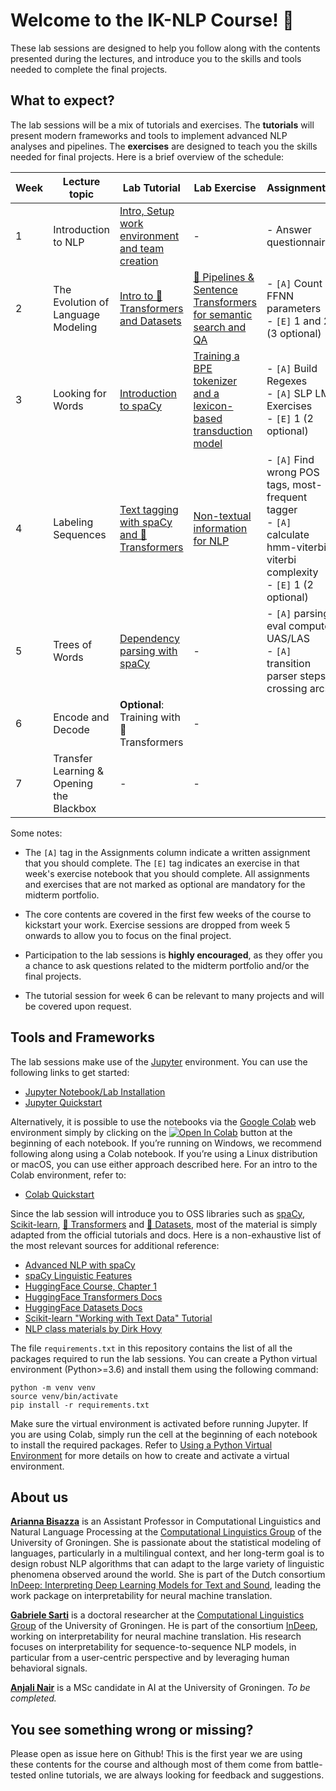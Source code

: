 # Welcome to the IK-NLP Course! 🎉

These lab sessions are designed to help you follow along with the contents presented during the lectures, and introduce you to the skills and tools needed to complete the final projects.

## What to expect?

The lab sessions will be a mix of tutorials and exercises. The **tutorials** will present modern frameworks and tools to implement advanced NLP analyses and pipelines. The **exercises** are designed to teach you the skills needed for final projects. Here is a brief overview of the schedule:

| Week | Lecture topic    | Lab Tutorial                                                 | Lab Exercise | Assignments |
|------|------------------|--------------------------------------------------------------|--------------|-------------|
| 1 | Introduction to NLP | [Intro, Setup work environment and team creation](README.md) | -            | - Answer questionnaire |
| 2 | The Evolution of Language Modeling | [Intro to 🤗 Transformers and Datasets](notebooks/W2T_Intro_Transformers_Datasets.ipynb) | [🤗 Pipelines & Sentence Transformers for semantic search and QA](notebooks/W2E_Pipelines_Sentence_Transformers.ipynb) | - `[A]` Count FFNN parameters <br/> - `[E]` 1 and 2 (3 optional) |
| 3 | Looking for Words   | [Introduction to spaCy](notebooks/W3T_Intro_Spacy.ipynb)     | [Training a BPE tokenizer and a lexicon-based transduction model](notebooks/W3E_BPE_Transduction.ipynb) | - `[A]` Build Regexes <br/> - `[A]` SLP LM Exercises <br/> - `[E]` 1 (2 optional) |
| 4 | Labeling Sequences  | [Text tagging with spaCy and 🤗 Transformers](notebooks/W4T_Text_Tagging.ipynb) | [Non-textual information for NLP](notebooks/W4E_NonTextual_Information.ipynb) | - `[A]` Find wrong POS tags, most-frequent tagger<br/> - `[A]` calculate hmm-viterbi, viterbi complexity <br/> - `[E]` 1 (2 optional) |
| 5 | Trees of Words      | [Dependency parsing with spaCy](notebooks/W5T_Dependency_Parsing.ipynb) | - | - `[A]` parsing eval compute UAS/LAS <br/> - `[A]` transition parser steps, crossing arcs 
| 6 | Encode and Decode   | **Optional**: Training with 🤗 Transformers | - |
| 7 | Transfer Learning & Opening the Blackbox | -       | -       |

Some notes:

- The `[A]` tag in the Assignments column indicate a written assignment that you should complete. The `[E]` tag indicates an exercise in that week's exercise notebook that you should complete. All assignments and exercises that are not marked as optional are mandatory for the midterm portfolio.

- The core contents are covered in the first few weeks of the course to kickstart your work. Exercise sessions are dropped from week 5 onwards to allow you to focus on the final project.

- Participation to the lab sessions is **highly encouraged**, as they offer you a chance to ask questions related to the midterm portfolio and/or the final projects.

- The tutorial session for week 6 can be relevant to many projects and will be covered upon request.

## Tools and Frameworks

The lab sessions make use of the [Jupyter](https://jupyter.org/) environment. You can use the following links to get started:

- [Jupyter Notebook/Lab Installation](https://jupyter.org/install)
- [Jupyter Quickstart](https://docs.jupyter.org/en/latest/running.html)

Alternatively, it is possible to use the notebooks via the [Google Colab](https://colab.research.google.com/) web environment simply by clicking on the [![Open In Colab](https://colab.research.google.com/assets/colab-badge.svg)]() button at the beginning of each notebook. If you’re running on Windows, we recommend following along using a Colab notebook. If you’re using a Linux distribution or macOS, you can use either approach described here. For an intro to the Colab environment, refer to:

- [Colab Quickstart](https://colab.research.google.com/notebooks/intro.ipynb)

Since the lab session will introduce you to OSS libraries such as [spaCy](https://spacy.io/), [Scikit-learn](https://scikit-learn.org), [🤗 Transformers](https://huggingface.co/transformers/) and [🤗 Datasets](https://huggingface.co/docs/datasets/), most of the material is simply adapted from the official tutorials and docs. Here is a non-exhaustive list of the most relevant sources for additional reference:

- [Advanced NLP with spaCy](https://course.spacy.io/en)
- [spaCy Linguistic Features](https://spacy.io/usage/linguistic-features)
- [HuggingFace Course, Chapter 1](https://huggingface.co/course/chapter1/1)
- [HuggingFace Transformers Docs](https://huggingface.co/docs/transformers/index)
- [HuggingFace Datasets Docs](https://huggingface.co/docs/datasets/)
- [Scikit-learn "Working with Text Data" Tutorial](https://scikit-learn.org/stable/tutorial/text_analytics/working_with_text_data.html#tutorial-setup)
- [NLP class materials by Dirk Hovy](https://github.com/dirkhovy/NLPclass)

The file `requirements.txt` in this repository contains the list of all the packages required to run the lab sessions. You can create a Python virtual environment (Python>=3.6) and install them using the following command:

```shell
python -m venv venv
source venv/bin/activate
pip install -r requirements.txt
```

Make sure the virtual environment is activated before running Jupyter. If you are using Colab, simply run the cell at the beginning of each notebook to install the required packages. Refer to [Using a Python Virtual Environment](https://huggingface.co/course/chapter0/1#using-a-python-virtual-environment) for more details on how to create and activate a virtual environment.

## About us

[**Arianna Bisazza**](https://www.cs.rug.nl/~bisazza/) is an Assistant Professor in Computational Linguistics and Natural Language Processing at the [Computational Linguistics Group](https://www.rug.nl/research/clcg/research/cl/) of the University of Groningen. She is passionate about the statistical modeling of languages, particularly in a multilingual context, and her long-term goal is to design robust NLP algorithms that can adapt to the large variety of linguistic phenomena observed around the world. She is part of the Dutch consortium [InDeep: Interpreting Deep Learning Models for Text and Sound](https://interpretingdl.github.io/), leading the work package on interpretability for neural machine translation.

[**Gabriele Sarti**](https://gsarti.com) is a doctoral researcher at the [Computational Linguistics Group](https://www.rug.nl/research/clcg/research/cl/) of the University of Groningen. He is part of the consortium [InDeep](https://interpretingdl.github.io/), working on interpretability for neural machine translation. His research focuses on interpretability for sequence-to-sequence NLP models, in particular from a user-centric perspective and by leveraging human behavioral signals.

[**Anjali Nair**](https://nl.linkedin.com/in/anjalinair012) is a MSc candidate in AI at the University of Groningen. *To be completed.*

## You see something wrong or missing?

Please open as issue here on Github! This is the first year we are using these contents for the course and although most of them come from battle-tested online tutorials, we are always looking for feedback and suggestions.

